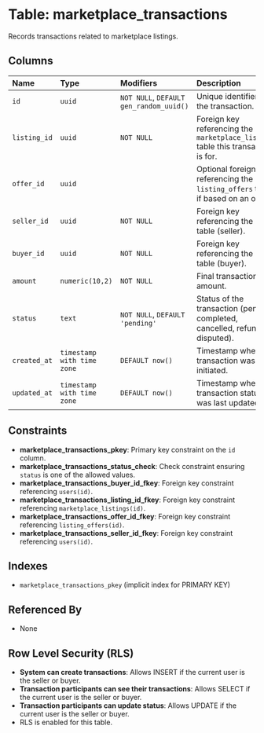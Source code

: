 # Table: marketplace_transactions

Records transactions related to marketplace listings.

## Columns

| Name       | Type                        | Modifiers                   | Description                                                                     |
| :--------- | :-------------------------- | :-------------------------- | :------------------------------------------------------------------------------ |
| `id`       | `uuid`                      | `NOT NULL`, `DEFAULT gen_random_uuid()` | Unique identifier for the transaction.                                          |
| `listing_id` | `uuid`                      | `NOT NULL`                  | Foreign key referencing the `marketplace_listings` table this transaction is for. |
| `offer_id` | `uuid`                      |                             | Optional foreign key referencing the `listing_offers` table if based on an offer. |
| `seller_id`| `uuid`                      | `NOT NULL`                  | Foreign key referencing the `users` table (seller).                             |
| `buyer_id` | `uuid`                      | `NOT NULL`                  | Foreign key referencing the `users` table (buyer).                              |
| `amount`   | `numeric(10,2)`             | `NOT NULL`                  | Final transaction amount.                                                       |
| `status`   | `text`                      | `NOT NULL`, `DEFAULT 'pending'` | Status of the transaction (pending, completed, cancelled, refunded, disputed).  |
| `created_at` | `timestamp with time zone`  | `DEFAULT now()`             | Timestamp when the transaction was initiated.                                   |
| `updated_at` | `timestamp with time zone`  | `DEFAULT now()`             | Timestamp when the transaction status was last updated.                         |

## Constraints

- **marketplace_transactions_pkey**: Primary key constraint on the `id` column.
- **marketplace_transactions_status_check**: Check constraint ensuring `status` is one of the allowed values.
- **marketplace_transactions_buyer_id_fkey**: Foreign key constraint referencing `users(id)`.
- **marketplace_transactions_listing_id_fkey**: Foreign key constraint referencing `marketplace_listings(id)`.
- **marketplace_transactions_offer_id_fkey**: Foreign key constraint referencing `listing_offers(id)`.
- **marketplace_transactions_seller_id_fkey**: Foreign key constraint referencing `users(id)`.

## Indexes

- `marketplace_transactions_pkey` (implicit index for PRIMARY KEY)

## Referenced By

*   None

## Row Level Security (RLS)

- **System can create transactions**: Allows INSERT if the current user is the seller or buyer.
- **Transaction participants can see their transactions**: Allows SELECT if the current user is the seller or buyer.
- **Transaction participants can update status**: Allows UPDATE if the current user is the seller or buyer.
- RLS is enabled for this table.
